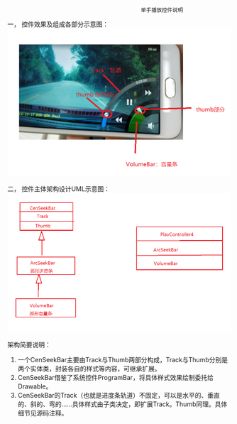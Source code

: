                                               单手播放控件说明
                                              

一，	控件效果及组成各部分示意图：
![单手播放控件示意图](https://github.com/censhengde/CustomView/blob/master/images/单手播放控件示意图.png) 

二，	控件主体架构设计UML示意图：
![单手播放控件示意图](https://github.com/censhengde/CustomView/blob/master/images/单手播放控件架构示意图.png) 

架构简要说明：
1.	一个CenSeekBar主要由Track与Thumb两部分构成，Track与Thumb分别是两个实体类，封装各自的样式等内容，可继承扩展。
2.	CenSeekBar借鉴了系统控件ProgramBar，将具体样式效果绘制委托给Drawable。
3.	CenSeekBar的Track（也就是进度条轨道）不固定，可以是水平的、垂直的、斜的、弯的……具体样式由子类决定，即扩展Track。Thumb同理。具体细节见源码注释。



